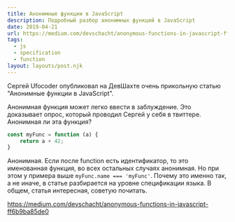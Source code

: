 ```yaml
---
title: Анонимные функции в JavaScript
description: Подробный разбор анонимных функций в JavaScript
date: 2019-04-21
url: https://medium.com/devschacht/anonymous-functions-in-javascript-ff6b9ba85de0
tags:
  - js
  - specification
  - function
layout: layouts/post.njk
---
```

Сергей Ufocoder опубликовал на ДевШахте очень прикольную статью "Анонимные функции в JavaScript".

Анонимная функция может легко ввести в заблуждение. Это доказывает опрос, который проводил Сергей у себя в твиттере. Анонимная ли эта функция?

```js
const myFunc = function (a) {
    return a + 42;
}
```

Анонимная. Если после function есть идентификатор, то это именованная функция, во всех остальных случаях анонимная. Но при этом у примера выше `myFunc.name === 'myFunc'`. Почему это именно так, а не иначе, в статье разбирается на уровне спецификации языка. В общем, статья интересная, советую почитать.

https://medium.com/devschacht/anonymous-functions-in-javascript-ff6b9ba85de0 
